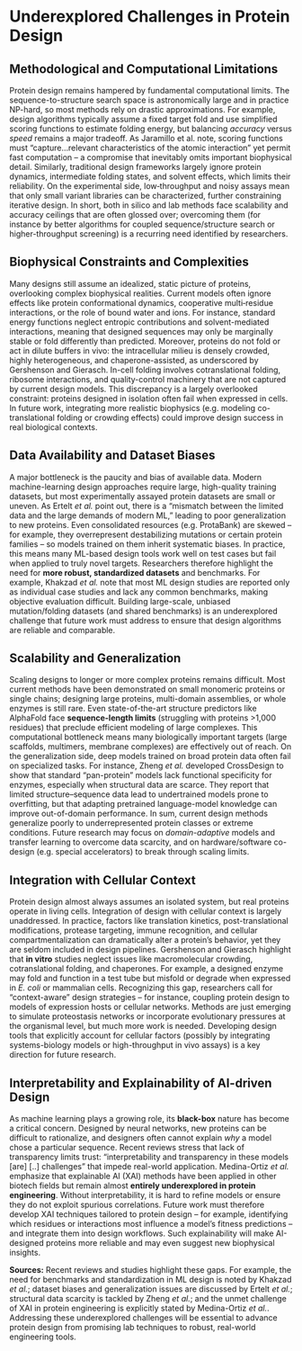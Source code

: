 # Underexplored Challenges in Protein Design

## Methodological and Computational Limitations

Protein design remains hampered by fundamental computational limits.  The sequence-to-structure search space is astronomically large and in practice NP-hard, so most methods rely on drastic approximations.  For example, design algorithms typically assume a fixed target fold and use simplified scoring functions to estimate folding energy, but balancing *accuracy* versus *speed* remains a major tradeoff.  As Jaramillo et al. note, scoring functions must “capture…relevant characteristics of the atomic interaction” yet permit fast computation – a compromise that inevitably omits important biophysical detail.  Similarly, traditional design frameworks largely ignore protein dynamics, intermediate folding states, and solvent effects, which limits their reliability.  On the experimental side, low‐throughput and noisy assays mean that only small variant libraries can be characterized, further constraining iterative design.  In short, both in silico and lab methods face scalability and accuracy ceilings that are often glossed over; overcoming them (for instance by better algorithms for coupled sequence/structure search or higher-throughput screening) is a recurring need identified by researchers.

## Biophysical Constraints and Complexities

Many designs still assume an idealized, static picture of proteins, overlooking complex biophysical realities.  Current models often ignore effects like protein conformational dynamics, cooperative multi‐residue interactions, or the role of bound water and ions.  For instance, standard energy functions neglect entropic contributions and solvent-mediated interactions, meaning that designed sequences may only be marginally stable or fold differently than predicted.  Moreover, proteins do not fold or act in dilute buffers in vivo: the intracellular milieu is densely crowded, highly heterogeneous, and chaperone-assisted, as underscored by Gershenson and Gierasch.  In-cell folding involves cotranslational folding, ribosome interactions, and quality-control machinery that are not captured by current design models.  This discrepancy is a largely overlooked constraint: proteins designed in isolation often fail when expressed in cells.  In future work, integrating more realistic biophysics (e.g. modeling co-translational folding or crowding effects) could improve design success in real biological contexts.

## Data Availability and Dataset Biases

A major bottleneck is the paucity and bias of available data.  Modern machine-learning design approaches require large, high-quality training datasets, but most experimentally assayed protein datasets are small or uneven.  As Ertelt *et al.* point out, there is a “mismatch between the limited data and the large demands of modern ML,” leading to poor generalization to new proteins.  Even consolidated resources (e.g. ProtaBank) are skewed – for example, they overrepresent destabilizing mutations or certain protein families – so models trained on them inherit systematic biases.  In practice, this means many ML-based design tools work well on test cases but fail when applied to truly novel targets.  Researchers therefore highlight the need for **more robust, standardized datasets** and benchmarks.  For example, Khakzad *et al.* note that most ML design studies are reported only as individual case studies and lack any common benchmarks, making objective evaluation difficult.  Building large-scale, unbiased mutation/folding datasets (and shared benchmarks) is an underexplored challenge that future work must address to ensure that design algorithms are reliable and comparable.

## Scalability and Generalization

Scaling designs to longer or more complex proteins remains difficult.  Most current methods have been demonstrated on small monomeric proteins or single chains; designing large proteins, multi-domain assemblies, or whole enzymes is still rare.  Even state-of-the-art structure predictors like AlphaFold face **sequence-length limits** (struggling with proteins >1,000 residues) that preclude efficient modeling of large complexes.  This computational bottleneck means many biologically important targets (large scaffolds, multimers, membrane complexes) are effectively out of reach.  On the generalization side, deep models trained on broad protein data often fail on specialized tasks.  For instance, Zheng *et al.* developed CrossDesign to show that standard “pan-protein” models lack functional specificity for enzymes, especially when structural data are scarce.  They report that limited structure–sequence data lead to undertrained models prone to overfitting, but that adapting pretrained language-model knowledge can improve out-of-domain performance.  In sum, current design methods generalize poorly to underrepresented protein classes or extreme conditions.  Future research may focus on *domain-adaptive* models and transfer learning to overcome data scarcity, and on hardware/software co-design (e.g. special accelerators) to break through scaling limits.

## Integration with Cellular Context

Protein design almost always assumes an isolated system, but real proteins operate in living cells.  Integration of design with cellular context is largely unaddressed.  In practice, factors like translation kinetics, post-translational modifications, protease targeting, immune recognition, and cellular compartmentalization can dramatically alter a protein’s behavior, yet they are seldom included in design pipelines.  Gershenson and Gierasch highlight that **in vitro** studies neglect issues like macromolecular crowding, cotranslational folding, and chaperones.  For example, a designed enzyme may fold and function in a test tube but misfold or degrade when expressed in *E. coli* or mammalian cells.  Recognizing this gap, researchers call for “context-aware” design strategies – for instance, coupling protein design to models of expression hosts or cellular networks.  Methods are just emerging to simulate proteostasis networks or incorporate evolutionary pressures at the organismal level, but much more work is needed.  Developing design tools that explicitly account for cellular factors (possibly by integrating systems-biology models or high-throughput in vivo assays) is a key direction for future research.

## Interpretability and Explainability of AI-driven Design

As machine learning plays a growing role, its **black-box** nature has become a critical concern.  Designed by neural networks, new proteins can be difficult to rationalize, and designers often cannot explain *why* a model chose a particular sequence.  Recent reviews stress that lack of transparency limits trust: “interpretability and transparency in these models \[are] \[..] challenges” that impede real-world application.  Medina-Ortiz *et al.* emphasize that explainable AI (XAI) methods have been applied in other biotech fields but remain almost **entirely underexplored in protein engineering**.  Without interpretability, it is hard to refine models or ensure they do not exploit spurious correlations.  Future work must therefore develop XAI techniques tailored to protein design – for example, identifying which residues or interactions most influence a model’s fitness predictions – and integrate them into design workflows.  Such explainability will make AI-designed proteins more reliable and may even suggest new biophysical insights.

**Sources:** Recent reviews and studies highlight these gaps.  For example, the need for benchmarks and standardization in ML design is noted by Khakzad *et al.*; dataset biases and generalization issues are discussed by Ertelt *et al.*; structural data scarcity is tackled by Zheng *et al.*; and the unmet challenge of XAI in protein engineering is explicitly stated by Medina-Ortiz *et al.*.  Addressing these underexplored challenges will be essential to advance protein design from promising lab techniques to robust, real-world engineering tools.
